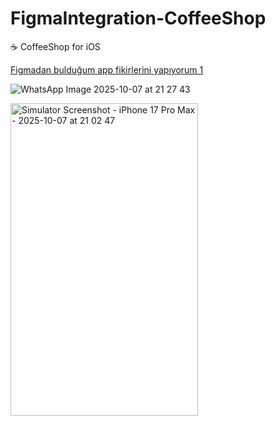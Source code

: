 # FigmaIntegration-CoffeeShop
☕️ CoffeeShop for iOS 


[Figmadan bulduğum app fikirlerini yapıyorum 1
](https://www.figma.com/design/we4NFTS01AZBJgbj9UTG0k/Coffee-Shop-Mobile-App-Design--Community-?node-id=0-1&p=f&t=vGbROQTgf4QZmypE-0)


![WhatsApp Image 2025-10-07 at 21 27 43](https://github.com/user-attachments/assets/d018baf7-172c-4c81-a9fd-514a2e5c5de9)


<img width="300" height="500" alt="Simulator Screenshot - iPhone 17 Pro Max - 2025-10-07 at 21 02 47" src="https://github.com/user-attachments/assets/a5e05f61-df04-4abc-82bf-55236c7d4887" />


